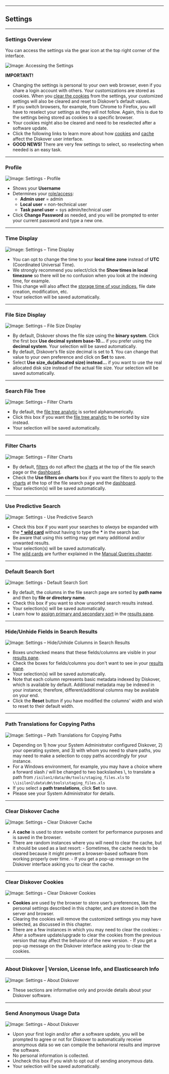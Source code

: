 <p id="settings"></p>

___
## Settings
___

### Settings Overview

You can access the settings via the gear icon at the top right corner of the interface.

![Image: Accessing the Settings](images/image_menu_gear_icon_selection_settings.png)

**IMPORTANT!**

- Changing the settings is personal to your own web browser, even if you share a login account with others. Your customizations are stored as cookies. When you [clear the cookies](#clear_cookies) from the settings, your customized settings will also be cleared and reset to Diskover’s default values. 
- If you switch browsers, for example, from Chrome to Firefox, you will have to reselect your settings as they will not follow. Again, this is due to the settings being stored as cookies to a specific browser.
- Your cookies might also be cleared and need to be reselected after a software update.
- Click the following links to learn more about how [cookies](#clear_cookies) and [cache](#clear_cache) affect the Diskover user interface.
- **GOOD NEWS!** There are very few settings to select, so reselecting when needed is an easy task.

<p id="profile"></p>

___
### Profile

![Image: Settings - Profile](images/image_settings_profile_20230214.png)

- Shows your **Username**
- Determines your [role/access](#role_access):
    - **Admin user** = admin
    - **Local user** = non-technical user
    - **Task panel user** = sys admin/technical user
- Click **Change Password** as needed, and you will be prompted to enter your current password and type a new one.

<p id="time"></p>

___
### Time Display

![Image: Settings – Time Display](images/image_settings_time_display.png)

- You can opt to change the time to your **local time zone**  instead of  **UTC**  (Coordinated Universal Time).
- We strongly recommend you select/click the **Show times in local timezone** so there will be no confusion when you look at the indexing time, for example. 
- This change will also affect the [storage time of your indices](#indices), file date creation, modification, etc.
- Your selection will be saved automatically.

<p id="binary_decimal"></p>

___
### File Size Display

![Image: Settings – File Size Display](images/image_settings_file_size_display_20230214.png)

- By default, Diskover shows the file size using the  **binary system**. Click the first box **Use decimal system base-10...** if you prefer using the  **decimal system**. Your selection will be saved automatically.
- By default, Diskover’s file size decimal is set to  **1**. You can change that value to your own preference and click on  **Set**  to save.
- Select **Use size_du(allocated size) instead...** if you want to use the real allocated disk size instead of the actual file size. Your selection will be saved automatically.

<p id="search_file_tree"></p>

___
### Search File Tree

![Image: Settings – Filter Charts](images/image_settings_search_file_tree_20240220.png)

- By default, the [file tree analytic](#filetree) is sorted alphanumerically.
- Click this box if you want the [file tree analytic](#filetree) to be sorted by size instead.
- Your selection will be saved automatically.

<p id="settings_filter_charts"></p>

___
### Filter Charts

![Image: Settings – Filter Charts](images/image_settings_filter_charts_20230214.png)

- By default, [filters](#filters) do not affect the [charts](#file_search_charts) at the top of the file search page or the [dashboard](#dashboard).
- Check the **Use filters on charts** box if you want the filters to apply to the [charts](#file_search_charts) at the top of the file search page and the [dashboard](#dashboard).
- Your selection(s) will be saved automatically.

<p id="predictive_search"></p>

___
### Use Predictive Search

![Image: Settings - Use Predictive Search](images/image_settings_use_predictive_search.png)

- Check this box if you want your searches to _always_ be expanded with the [**\* wild card**](#asterisk_wildcard) without having to type the **\*** in the search bar.
- Be aware that using this setting may get many additional and/or unwanted results.
- Your selection(s) will be saved automatically.
- The [wild cards](#wildcards) are further explained in the [Manual Queries chapter](#search_syntax).

<p id="default_columns_sort"></p>

___
### Default Search Sort

![Image: Settings - Default Search Sort](images/image_settings_default_search_sort.png)

- By default, the columns in the file search page are sorted by **path name** and then by **file or directory name**.
- Check this box if you want to show unsorted search results instead.
- Your selection(s) will be saved automatically.
- Learn how to [assign primary and secondary sort](#sort) in the [results pane](#results_pane).

<p id="hide_columns"></p>

___
### Hide/Unhide Fields in Search Results

![Image: Settings – Hide/Unhide Columns in Search Results](images/image_settings_hide_fields_in_search_results.png)

- Boxes unchecked means that these fields/columns are visible in your [results pane](#results_pane).
- Check the boxes for fields/columns you don't want to see in your [results pane](#results_pane).
- Your selection(s) will be saved automatically.
- Note that each column represents basic metadata indexed by Diskover, which is available by default. Additional metadata may be indexed in your instance; therefore, different/additional columns may be available on your end.
- Click the  **Reset**  button if you have modified the columns' width and wish to reset to their default width.

<p id="path_translation"></p>

___
### Path Translations for Copying Paths

![Image: Settings – Path Translations for Copying Paths](images/image_settings_path_translation.png)

- Depending on 1) how your System Administrator configured Diskover, 2) your operating system, and 3) with whom you need to share paths, you may need to make a selection to copy paths accordingly for your instance.
- For a Windows environment, for example, you may have a choice where a forward slash / will be changed to two backslashes \\, to translate a path from `/isilon1/data/dm/tools/staging_files.xls` to `\\isilon1\data\dm\tools\staging_files.xls`
- If you select a **path translations**, click **Set** to save.
- Please see your System Administrator for details.

<p id="clear_cache"></p>

___
### Clear Diskover Cache

![Image: Settings – Clear Diskover Cache](images/image_settings_clear_cache.png)

- A **cache** is used to store website content for performance purposes and is saved in the browser.
- There are random instances where you will need to clear the cache, but it should be used as a last resort:
      - Sometimes, the cache needs to be cleared because it might prevent a browser-based software from working properly over time.
      - If you get a pop-up message on the Diskover interface asking you to clear the cache.

<p id="clear_cookies"></p>

___
### Clear Diskover Cookies

![Image: Settings – Clear Diskover Cookies](images/image_settings_clear_cookies.png)

- **Cookies** are used by the browser to store user’s preferences, like the personal settings described in this chapter, and are stored in both the server and browser.
- Clearing the cookies will remove the customized settings you may have selected, as discussed in this chapter.
- There are a few instances in which you may need to clear the cookies:
      - After a software update/upgrade to clear the cookies from the previous version that may affect the behavior of the new version.
      - If you get a pop-up message on the Diskover interface asking you to clear the cookies.

___
### About Diskover | Version, License Info, and Elasticsearch Info

![Image: Settings – About Diskover](images/image_settings_about_diskover_20230214.png)

- These sections are informative only and provide details about your Diskover software.


<p id="anonymous_data"></p>

___
### Send Anonymous Usage Data

![Image: Settings – About Diskover](images/image_settings_anonymous_data_20230214.png)

- Upon your first login and/or after a software update, you will be prompted to agree or not for Diskover to automatically receive anonymous data so we can compile the behavioral results and improve the software.
- No personal information is collected.
- Uncheck this box if you wish to opt out of sending anonymous data.
- Your selection will be saved automatically.

